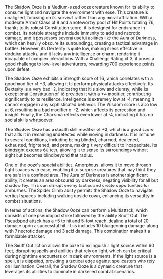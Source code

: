 The Shadow Ooze is a Medium-sized ooze creature known for its ability to consume light and navigate the environment with ease. This creature is unaligned, focusing on its survival rather than any moral affiliation. With a moderate Armor Class of 8 and a noteworthy pool of Hit Points totaling 76, thanks to its robust Constitution score, it is designed for endurance in combat. Its notable strengths include immunity to acid and necrotic damage, and it possesses several useful abilities like the Aura of Darkness, which can heavily obscure its surroundings, creating a tactical advantage in battles. However, its Dexterity is quite low, making it less effective in dodging attacks, and it lacks any intelligence or charm, rendering it incapable of complex interactions. With a Challenge Rating of 3, it poses a good challenge to low-level adventurers, rewarding 700 experience points upon defeat.

The Shadow Ooze exhibits a Strength score of 16, which correlates with a good modifier of +3, allowing it to perform physical attacks effectively. Its Dexterity is a very bad -2, indicating that it is slow and clumsy, while its exceptional Constitution of 18 provides it with a +4 modifier, contributing significantly to its resilience. Intelligence is extremely low at -4, meaning it cannot engage in any sophisticated behavior. The Wisdom score is also low at 6, resulting in a bad modifier of -2, which affects its perception and insight. Finally, the Charisma reflects even lower at -4, indicating it has no social skills whatsoever.

The Shadow Ooze has a stealth skill modifier of +2, which is a good score that aids it in remaining undetected while moving in darkness. It is immune to several conditions, including being blinded, charmed, deafened, exhausted, frightened, and prone, making it very difficult to incapacitate. Its blindsight extends 60 feet, allowing it to sense its surroundings without sight but becomes blind beyond that radius.

One of the ooze's special abilities, Amorphous, allows it to move through tight spaces with ease, enabling it to surprise creatures that may think they are safe in a confined area. The Aura of Darkness is another significant ability; it creates an area obscured by darkness, negating visibility for all but shadow fey. This can disrupt enemy tactics and create opportunities for ambushes. The Spider Climb ability permits the Shadow Ooze to navigate vertical spaces, including walking upside down, enhancing its versatility in combat situations.

In terms of actions, the Shadow Ooze can perform a Multiattack, which consists of one pseudopod strike followed by the ability Snuff Out. The Pseudopod attack has a +5 to hit and 5-foot reach, dealing a total of 20 damage upon a successful hit – this includes 10 bludgeoning damage, along with 7 necrotic damage and 3 acid damage. This combination makes it a formidable attacker. 

The Snuff Out action allows the ooze to extinguish a light source within 60 feet, disrupting spells and abilities that rely on light, which can be critical during nighttime encounters or in dark environments. If the light source is a spell, it is dispelled, providing a tactical edge against spellcasters who rely on illumination. Overall, the Shadow Ooze is a dynamic creature that leverages its abilities to dominate in darkened combat scenarios.